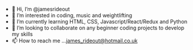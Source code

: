 - 👋 Hi, I’m @jamesrideout
- 👀 I’m interested in coding, music and weightlifting 
- 🌱 I’m currently learning HTML, CSS, Javascript/React/Redux and Python
- 💞️ I’m looking to collaborate on any beginner coding projects to develop my skills
- 📫 How to reach me ...<james_rideout@hotmail.co.uk>

<!---
jamesrideout/jamesrideout is a ✨ special ✨ repository because its `README.md` (this file) appears on your GitHub profile.
You can click the Preview link to take a look at your changes.
--->
